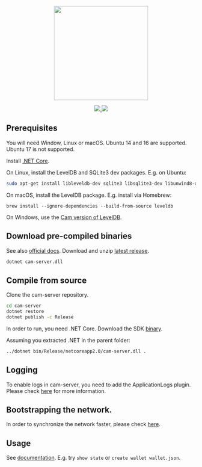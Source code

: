 <p align="center">
<img
    src="https://avatars2.githubusercontent.com/u/34855698?s=460&v=4" width="250px">
</p>

<p align="center">      
  <a href="https://travis-ci.org/camchain/cam-server">
    <img src="https://travis-ci.org/camchain/cam-server.svg?branch=master">
  </a>
  <a href="https://github.com/camchain/cam-server/blob/master/LICENSE">
    <img src="https://img.shields.io/badge/license-MIT-blue.svg">
  </a>

</p>

## Prerequisites

You will need Window, Linux or macOS. Ubuntu 14 and 16 are supported. Ubuntu 17 is not supported.

Install [.NET Core](https://www.microsoft.com/net/download/core).

On Linux, install the LevelDB and SQLite3 dev packages. E.g. on Ubuntu:

```sh
sudo apt-get install libleveldb-dev sqlite3 libsqlite3-dev libunwind8-dev
```

On macOS, install the LevelDB package. E.g. install via Homebrew:

```
brew install --ignore-dependencies --build-from-source leveldb
```

On Windows, use the [Cam version of LevelDB](https://github.com/camchain/leveldb).

## Download pre-compiled binaries

See also [official docs](http://docs.camatrix.org/en-us/node/introduction.html). Download and unzip [latest release](https://github.com/camchain/cam-server/releases).

```sh
dotnet cam-server.dll
```

## Compile from source

Clone the cam-server repository.

```sh
cd cam-server
dotnet restore
dotnet publish -c Release
```
In order to run, you need .NET Core. Download the SDK [binary](https://www.microsoft.com/net/download/linux).

Assuming you extracted .NET in the parent folder:

```sh
../dotnet bin/Release/netcoreapp2.0/cam-server.dll .
```

## Logging

To enable logs in cam-server, you need to add the ApplicationLogs plugin. Please check [here](https://github.com/camchain/Cam-plugins) for more information.


## Bootstrapping the network.
In order to synchronize the network faster, please check [here](http://docs.camatrix.org/en-us/network/syncblocks.html).


## Usage

See [documentation](https://docs.camatrix.org/en-us/node/cli/cli.html). E.g. try `show state` or `create wallet wallet.json`.
